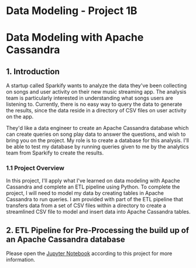 # Data Modeling - Project 1B
# Data Modeling with Apache Cassandra

## 1. Introduction
A startup called Sparkify wants to analyze the data they've been collecting on songs and user activity on their new music streaming app. The analysis team is particularly interested in understanding what songs users are listening to. Currently, there is no easy way to query the data to generate the results, since the data reside in a directory of CSV files on user activity on the app.

They'd like a data engineer to create an Apache Cassandra database which can create queries on song play data to answer the questions, and wish to bring you on the project. My role is to create a database for this analysis. I'll be able to test my database by running queries given to me by the analytics team from Sparkify to create the results.

### 1.1 Project Overview
In this project, I'll apply what I've learned on data modeling with Apache Cassandra and complete an ETL pipeline using Python. To complete the project, I will need to model my data by creating tables in Apache Cassandra to run queries. I am provided with part of the ETL pipeline that transfers data from a set of CSV files within a directory to create a streamlined CSV file to model and insert data into Apache Cassandra tables.

## 2. ETL Pipeline for Pre-Processing the build up of an Apache Cassandra database

Please open the [Jupyter Notebook](./Project_1B_Data_Modeling_Apache_Cassandra.ipynb) according to this project for more information.



